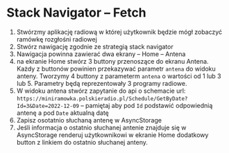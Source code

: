 # Stack Navigator – Fetch

1. Stwórzmy aplikację radiową w której użytkownik będzie mógł zobaczyć ramówkę rozgłośni radiowej
2. Stwórz nawigację zgodnie ze strategią stack navigator
3. Nawigacja powinna zawierać dwa ekrany
– Home
– Antena
4. na ekranie Home stwórz 3 buttony przenoszące do ekranu Antena. Każdy z buttonów powinien przekazywać parametr `antena` do widoku anteny. Tworzymy 4 buttony z parameterm `antena` o wartości od 1 lub 3 lub 5. Parametry będą reprezentowały 3 programy radiowe. 
5. W widoku antena stwórz zapytanie do api o schemacie url: 
`https://miniramowka.polskieradio.pl/Schedule/GetByDate?Id=3&Date=2022-12-09`
– pamiętaj aby pod `Id` podstawić odpowiednią antenę a pod `Date` aktualną datę
6. Zapisz osotatnio słuchaną antenę w AsyncStorage
7. Jeśli informacja o ostatnio słuchanej antenie znajduje się w AsyncStorage renderuj użytkownikowi w ekranie Home dodatkowy button z linkiem do ostatnio słuchanej anteny. 



